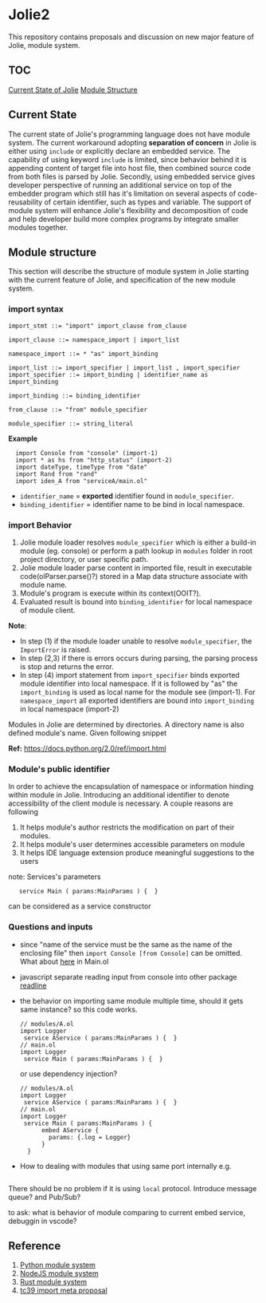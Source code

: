 # Jolie2

This repository contains proposals and discussion on new major feature of Jolie, module system.

## TOC

[Current State of Jolie](#Current-State)
[Module Structure](#Module-structure)

## Current State

The current state of Jolie's programming language does not have module system. The current workaround adopting **separation of concern** in Jolie is either using ```include``` or explicitly declare an embedded service. The capability of using keyword ```include``` is limited, since behavior behind it is appending content of target file into host file, then combined source code from both files is parsed by Jolie. Secondly, using embedded service gives developer perspective of running an additional service on top of the embedder program which still has it's limitation on several aspects of code-reusability of certain identifier, such as types and variable. The support of module system will enhance Jolie's flexibility and decomposition of code and help developer build more complex programs by integrate smaller modules together.

## Module structure

This section will describe the structure of module system in Jolie starting with the current feature of Jolie, and specification of the new module system.

### import syntax

``` BNF
import_stmt ::= "import" import_clause from_clause

import_clause ::= namespace_import | import_list

namespace_import ::= * "as" import_binding

import_list ::= import_specifier | import_list , import_specifier
import_specifier ::= import_binding | identifier_name as import_binding

import_binding ::= binding_identifier

from_clause ::= "from" module_specifier

module_specifier ::= string_literal
```

**Example**

``` jolie
  import Console from "console" (import-1)
  import * as hs from "http_status" (import-2)
  import dateType, timeType from "date"
  import Rand from "rand"
  import iden_A from "serviceA/main.ol"
```

* ```identifier_name``` = **exported** identifier found in ```module_specifier```.
* ```binding_identifier``` = identifier name to be bind in local namespace.

### import Behavior

1. Jolie module loader resolves ```module_specifier``` which is either a build-in module (eg. console) or perform a path lookup in ```modules``` folder in root project directory, or user specific path.
2. Jolie module loader parse content in imported file, result in executable code(olParser.parse()?) stored in a Map data structure associate with module name.
3. Module's program is execute within its context(OOIT?).
4. Evaluated result is bound into ```binding_identifier``` for local namespace of module client.

**Note**:

* In step (1) if the module loader unable to resolve ```module_specifier```, the ```ImportError``` is raised.
* In step (2,3) if there is errors occurs during parsing, the parsing process is stop and returns the error.
* In step (4) import statement from ```import_specifier``` binds exported module identifier into local namespace. If it is followed by "as" the ```import_binding``` is used as local name for the module see (import-1). For ```namespace_import``` all exported identifiers are bound into ```import_binding``` in local namespace (import-2)

Modules in Jolie are determined by directories. A directory name is also defined module's name. Given following snippet

**Ref:** https://docs.python.org/2.0/ref/import.html

### Module's public identifier

In order to achieve the encapsulation of namespace or information hinding within module in Jolie. Introducing an additional identifier to denote accessibility of the client module is necessary. A couple reasons are following

1. It helps module's author restricts the modification on part of their modules.
2. It helps module's user determines accessible parameters on module
3. It helps IDE language extension produce meaningful suggestions to the users

note: Services's parameters  

``` jolie
   service Main ( params:MainParams ) {  }
```  

can be considered as a service constructor

### Questions and inputs

- since "name of the service must be the same as the name of the enclosing file" then ```import Console [from Console]``` can be omitted. What about [here](https://github.com/fmontesi/jolie2/blob/master/Main.ol#L11) in Main.ol
- javascript separate reading input from console into other package [readline](https://nodejs.org/api/readline.html)
- the behavior on importing same module multiple time, should it gets same instance? so this code works.
  ``` jolie
  // modules/A.ol
  import Logger
   service AService ( params:MainParams ) {  }
  // main.ol
  import Logger
   service Main ( params:MainParams ) {  }
  ```

  or use dependency injection? 
  
  ``` jolie
  // modules/A.ol
  import Logger
   service AService ( params:MainParams ) {  }
  // main.ol
  import Logger
   service Main ( params:MainParams ) { 
        embed AService { 
          params: {.log = Logger}
    	}
    }
  ```

- How to dealing with modules that using same port internally e.g.
  ``` jolie

  ```
There should be no problem if it is using ```local``` protocol. Introduce message queue? and Pub/Sub?


to ask: what is behavior of module comparing to current embed service, debuggin in vscode?

## Reference
1. [Python module system](https://docs.python.org/3/reference/import.html)
2. [NodeJS module system](https://nodejs.org/api/modules.html)
3. [Rust module system](https://doc.rust-lang.org/stable/edition-guide/rust-2018/module-system/index.html)
4. [tc39 import meta proposal](https://github.com/tc39/proposal-import-meta)
